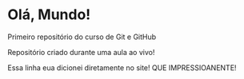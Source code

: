 # Olá, Mundo!
 Primeiro repositório do curso de Git e GitHub

 Repositório criado durante uma aula ao vivo!
 
 Essa linha eua dicionei diretamente no site! QUE IMPRESSIOANENTE!
